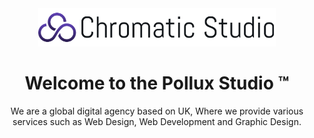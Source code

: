 <div align="center">
  <img src="https://raw.githubusercontent.com/polluxstudio/medias/main/polluxstudio/logo.png" style="width:380px" alt="Pollux Studio Logo">
</div>

<div align="center">
  <h1>Welcome to the Pollux Studio ™</h1>
</div>

<div align="center">
  <p>We are a global digital agency based on UK, Where we provide various services such as Web Design, Web Development and Graphic Design.</p>
</div>
